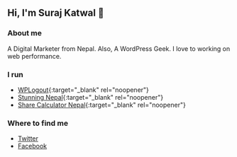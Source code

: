## Hi, I'm Suraj Katwal 👋

### About me
A Digital Marketer from Nepal. Also, A WordPress Geek. I love to working on web performance.

### I run
- [WPLogout](https://www.wplogout.com){:target="_blank" rel="noopener"}
- [Stunning Nepal](https://www.stunningnepal.com/){:target="_blank" rel="noopener"}
- [Share Calculator Nepal](https://sharecalculatornepal.com/){:target="_blank" rel="noopener"}

### Where to find me
- [Twitter](https://twitter.com/suraj1kc)
- [Facebook](https://www.facebook.com/suraj1kc/)
